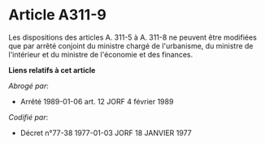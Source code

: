 # Article A311-9

Les dispositions des articles A. 311-5 à A. 311-8 ne peuvent être modifiées que par arrêté conjoint du ministre chargé de
l'urbanisme, du ministre de l'intérieur et du ministre de l'économie et des finances.

**Liens relatifs à cet article**

_Abrogé par_:

  - Arrêté 1989-01-06 art. 12 JORF 4 février 1989

_Codifié par_:

  - Décret n°77-38 1977-01-03 JORF 18 JANVIER 1977
